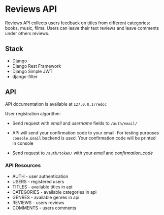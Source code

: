 # Reviews API

Reviews API collects users feedback on titles from different categories: books, music, films.
Users can leave their text reviews and leave comments under others reviews.

## Stack

- Django
- Django Rest Framework
- Django Simple JWT
- django-filter


## API
API documentation is available at `127.0.0.1/redoc`

User registration algorithm:

- Send request with *email* and *username* fields to `/auth/email/`
- APi will send your confirmation code to your email. For testing purposes `console.Email` backend is used. 
  Your confirmation code will be printed in console
  
- Send request to `/auth/token/` with your *email* and *confirmation_code*

### API Resources
- AUTH - user authentication
- USERS - registered users
- TITLES - available titles in api
- CATEGORIES - available categories in api
- GENRES - available genres in api
- REVIEWS - users reviews
- COMMENTS - users comments